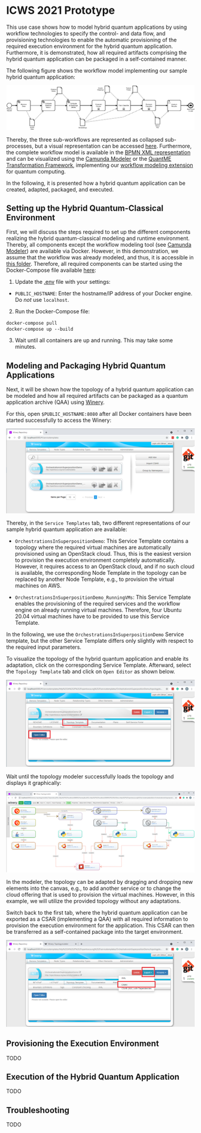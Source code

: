 # ICWS 2021 Prototype

This use case shows how to model hybrid quantum applications by using workflow technologies to specify the control- and data flow, and provisioning technologies to enable the automatic provisioning of the required execution environment for the hybrid quantum application.
Furthermore, it is demonstrated, how all required artifacts comprising the hybrid quantum application can be packaged in a self-contained manner.

The following figure shows the workflow model implementing our sample hybrid quantum application:

![Workflow Model](./docs/sample-quantum-application.png)

Thereby, the three sub-workflows are represented as collapsed sub-processes, but a visual representation can be accessed [here](./docs/sub-workflows).
Furthermore, the complete workflow model is available in the [BPMN XML representation](./docker/initialized-winery/workflow/src/main/resources/quantum-workflow-demonstrator.bpmn) and can be visualized using the [Camunda Modeler](https://camunda.com/download/modeler/) or the [QuantME Transformation Framework](https://github.com/UST-QuAntiL/QuantME-TransformationFramework), implementing our [workflow modeling extension](https://github.com/UST-QuAntiL/QuantME-Quantum4BPMN) for quantum computing.

In the following, it is presented how a hybrid quantum application can be created, adapted, packaged, and executed.

## Setting up the Hybrid Quantum-Classical Environment

First, we will discuss the steps required to set up the different components realizing the hybrid quantum-classical modeling and runtime environment.
Thereby, all components except the workflow modeling tool (see [Camunda Modeler](https://camunda.com/download/modeler/)) are available via Docker.
However, in this demonstration, we assume that the workflow was already modeled, and thus, it is accessible in [this folder](./docker/initialized-winery/workflow).
Therefore, all required components can be started using the Docker-Compose file available [here](./docker):

1. Update the [.env](./docker/.env) file with your settings: 
  * ``PUBLIC_HOSTNAME``: Enter the hostname/IP address of your Docker engine. Do *not* use ``localhost``.

2. Run the Docker-Compose file:
```
docker-compose pull
docker-compose up --build
```

3. Wait until all containers are up and running. This may take some minutes.

## Modeling and Packaging Hybrid Quantum Applications

Next, it will be shown how the topology of a hybrid quantum application can be modeled and how all required artifacts can be packaged as a quantum application archive (QAA) using [Winery](https://github.com/OpenTOSCA/winery).

For this, open ``$PUBLIC_HOSTNAME:8080`` after all Docker containers have been started successfully to access the Winery:

![Service Templates](./docs/winery-service-templates.png)

Thereby, in the ``Service Templates`` tab, two different representations of our sample hybrid quantum application are available:

  * ``OrchestrationsInSuperpositionDemo``:  This Service Template contains a topology where the required virtual machines are automatically provisioned using an OpenStack cloud.
Thus, this is the easiest version to provision the execution environment completely automatically.
However, it requires access to an OpenStack cloud, and if no such cloud is available, the corresponding Node Template in the topology can be replaced by another Node Template, e.g., to provision the virtual machines on AWS.

  * ``OrchestrationsInSuperpositionDemo_RunningVMs``: This Service Template enables the provisioning of the required services and the workflow engine on already running virtual machines.
Therefore, four Ubuntu 20.04 virtual machines have to be provided to use this Service Template.

In the following, we use the ``OrchestrationsInSuperpositionDemo`` Service template, but the other Service Template differs only slightly with respect to the required input parameters.

To visualize the topology of the hybrid quantum application and enable its adaptation, click on the corresponding Service Template.
Afterward, select the ``Topology Template`` tab and click on ``Open Editor`` as shown below. 

![Open Editor](./docs/winery-open-modeler.png)

Wait until the topology modeler successfully loads the topology and displays it graphically:

![Toplogy Modeler](./docs/winery-topology-modeler.png)

In the modeler, the topology can be adapted by dragging and dropping new elements into the canvas, e.g., to add another service or to change the cloud offering that is used to provision the virtual machines.
However, in this example, we will utilize the provided topology without any adaptations.

Switch back to the first tab, where the hybrid quantum application can be exported as a CSAR (implementing a QAA) with all required information to provision the execution environment for the application.
This CSAR can then be transferred as a self-contained package into the target environment.

![Export CSAR](./docs/winery-export-csar.png)

## Provisioning the Execution Environment

TODO

## Execution of the Hybrid Quantum Application

TODO

## Troubleshooting

TODO
